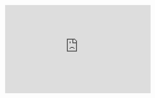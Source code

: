 <iframe src="https://vernallove-my.sharepoint.com/personal/verano_besunny_top/_layouts/15/Doc.aspx?sourcedoc={8fd6b08d-ff2c-42d4-bb31-f32af94b22f0}&amp;action=embedview&amp;wdStartOn=1&amp;wdEmbedCode=1" width="476px" height="288px" frameborder="0">这是嵌入 <a target="_blank" href="https://office.com">Microsoft Office</a> 文档，由 <a target="_blank" href="https://office.com/webapps">Office</a> 提供支持。</iframe>
